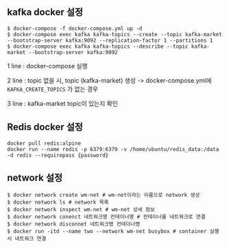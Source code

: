 ## kafka docker 설정

```shell
$ docker-compose -f docker-compose.yml up -d
$ docker-compose exec kafka kafka-topics --create --topic kafka-market --bootstrap-server kafka:9092 --replication-factor 1 --partitions 1
$ docker-compose exec kafka kafka-topics --describe --topic kafka-market --bootstrap-server kafka:9092
```
1 line : docker-compose 실행

2 line : topic 없을 시, topic (kafka-market) 생성 -> docker-compose.yml에 `KAFKA_CREATE_TOPICS` 가 없는 경우

3 line : kafka-market topic이 있는지 확인

## Redis docker 설정

```shell
docker pull redis:alpine
docker run --name redis -p 6379:6379 -v /home/ubuntu/redis_data:/data -d redis --requirepass {password}
```

## network 설정
```shell
$ docker network create wm-net # wm-net이라는 이름으로 network 생성
$ docker network ls # network 목록
$ docker network inspect wm-net # wm-net 상세 정보
$ docker network conenct 네트워크명 컨테이너명 # 컨테이너를 네트워크로 연결
$ docker network disconnet 네트워크명 컨테이너명
$ docker run -itd --name two --network wm-net busybox # container 실행 시 네트워크 연결
```